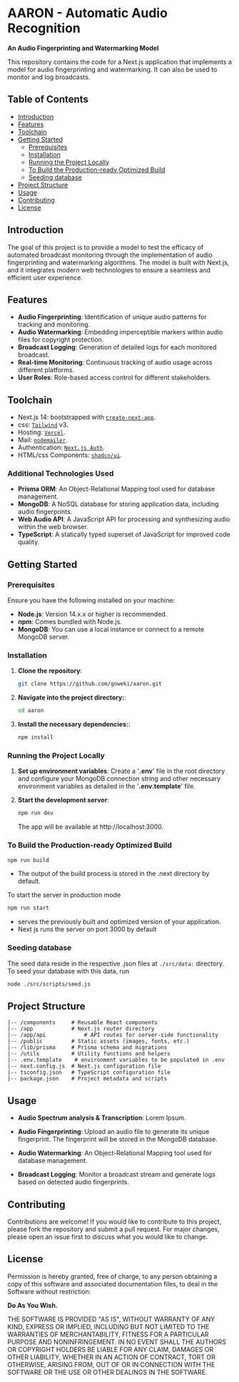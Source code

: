 # AARON - Automatic Audio Recognition

**An Audio Fingerprinting and Watermarking Model**

This repository contains the code for a Next.js application that implements a model for audio fingerprinting and watermarking. It can also be used to monitor and log broadcasts.

## Table of Contents

- [Introduction](#introduction)
- [Features](#features)
- [Toolchain](#toolchain)
- [Getting Started](#getting-started)
  - [Prerequisites](#prerequisites)
  - [Installation](#installation)
  - [Running the Project Locally](#running-the-project-locally)
  - [To Build the Production-ready Optimized Build](#to-build-the-production-ready-optimized-build)
  - [Seeding database](#seeding-database)
- [Project Structure](#project-structure)
- [Usage](#usage)
- [Contributing](#contributing)
- [License](#license)

## Introduction

The goal of this project is to provide a model to test the efficacy of automated broadcast monitoring through the implementation of audio fingerprinting and watermarking algorithms. The model is built with Next.js, and it integrates modern web technologies to ensure a seamless and efficient user experience.

## Features

- **Audio Fingerprinting**: Identification of unique audio patterns for tracking and monitoring.
- **Audio Watermarking**: Embedding imperceptible markers within audio files for copyright protection.
- **Broadcast Logging**: Generation of detailed logs for each monitored broadcast.
- **Real-time Monitoring**: Continuous tracking of audio usage across different platforms.
- **User Roles**: Role-based access control for different stakeholders.

## Toolchain

- Next.js 14: bootstrapped with [`create-next-app`](https://github.com/vercel/next.js/tree/canary/packages/create-next-app).
- css: [`Tailwind`](https://tailwindcss.com/) v3.
- Hosting: [`Vercel`](https://vercel.com/).
- Mail: [`nodemailer`](https://nodemailer.com/).
- Authentication: [`Next.js Auth`](https://next-auth.js.org).
- HTML/css Components: [`shadcn/ui`](https://ui.shadcn.com/).

### Additional Technologies Used

- **Prisma ORM**: An Object-Relational Mapping tool used for database management.
- **MongoDB**: A NoSQL database for storing application data, including audio fingerprints.
- **Web Audio API**: A JavaScript API for processing and synthesizing audio within the web browser.
- **TypeScript**: A statically typed superset of JavaScript for improved code quality.

## Getting Started

### Prerequisites

Ensure you have the following installed on your machine:

- **Node.js**: Version 14.x.x or higher is recommended.
- **npm**: Comes bundled with Node.js.
- **MongoDB**: You can use a local instance or connect to a remote MongoDB server.

### Installation

1. **Clone the repository**:

   ```bash
   git clone https://github.com/goweki/aaron.git
   ```

2. **Navigate into the project directory:**:

   ```bash
   cd aaron
   ```

3. **Install the necessary dependencies:**:

   ```bash
   npm install
   ```

### Running the Project Locally

1. **Set up environment variables**: Create a '**.env**' file in the root directory and configure your MongoDB connection string and other necessary environment variables as detailed in the '**.env.template**' file.

2. **Start the development server**:

   ```bash
   npm run dev
   ```

   The app will be available at http://localhost:3000.

### To Build the Production-ready Optimized Build

```bash
npm run build
```

- The output of the build process is stored in the .next directory by default.

To start the server in production mode

```bash
npm run start
```

- serves the previously built and optimized version of your application.
- Next js runs the server on port 3000 by default

### Seeding database

The seed data reside in the respective .json files at `./src/data:` directory. To seed your database with this data, run

```bash
node ./src/scripts/seed.js
```

## Project Structure

```plaintext
|-- /components     # Reusable React components
|-- /app            # Next.js router directory
|-- /app/api            # API routes for server-side functionality
|-- /public         # Static assets (images, fonts, etc.)
|-- /lib/prisma     # Prisma schema and migrations
|-- /utils          # Utility functions and helpers
|-- .env.template    # environment variables to be populated in .env
|-- next.config.js  # Next.js configuration file
|-- tsconfig.json   # TypeScript configuration file
|-- package.json    # Project metadata and scripts
```

## Usage

- **Audio Spectrum analysis & Transcription**: Lorem Ipsum.

- **Audio Fingerprinting**: Upload an audio file to generate its unique fingerprint. The fingerprint will be stored in the MongoDB database.

- **Audio Watermarking**: An Object-Relational Mapping tool used for database management.

- **Broadcast Logging**: Monitor a broadcast stream and generate logs based on detected audio fingerprints.

## Contributing

Contributions are welcome! If you would like to contribute to this project, please fork the repository and submit a pull request. For major changes, please open an issue first to discuss what you would like to change.

## License

Permission is hereby granted, free of charge, to any person obtaining a copy of this software and associated documentation files, to deal in the Software without restriction:

**Do As You Wish.**

THE SOFTWARE IS PROVIDED "AS IS", WITHOUT WARRANTY OF ANY KIND, EXPRESS OR IMPLIED, INCLUDING BUT NOT LIMITED TO THE WARRANTIES OF MERCHANTABILITY, FITNESS FOR A PARTICULAR PURPOSE AND NONINFRINGEMENT. IN NO EVENT SHALL THE AUTHORS OR COPYRIGHT HOLDERS BE LIABLE FOR ANY CLAIM, DAMAGES OR OTHER LIABILITY, WHETHER IN AN ACTION OF CONTRACT, TORT OR OTHERWISE, ARISING FROM, OUT OF OR IN CONNECTION WITH THE SOFTWARE OR THE USE OR OTHER DEALINGS IN THE SOFTWARE.
